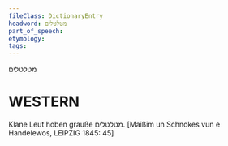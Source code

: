```yaml
---
fileClass: DictionaryEntry
headword: מטלטלים
part_of_speech: 
etymology: 
tags: 
---
```

מטלטלים

WESTERN
========

Klane Leut hoben grauße מטלטלים.
[Maißim un Schnokes vun e Handelewos, LEIPZIG 1845: 45]